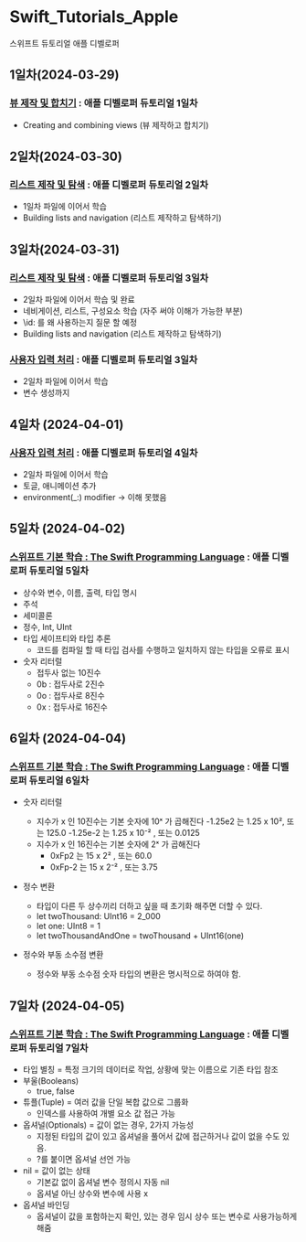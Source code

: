 # Swift_Tutorials_Apple
스위프트 듀토리얼 애플 디벨로퍼

## 1일차(2024-03-29)
### [뷰 제작 및 합치기](https://github.com/MFGangP/Swift_Tutorials_Apple/tree/main/SwiftUI%20essentials/Introducing%20SwiftUI) : 애플 디벨로퍼 듀토리얼 1일차
- Creating and combining views (뷰 제작하고 합치기)

## 2일차(2024-03-30)
### [리스트 제작 및 탐색](https://github.com/MFGangP/Swift_Tutorials_Apple/tree/main/SwiftUI%20essentials/Introducing%20SwiftUI) : 애플 디벨로퍼 듀토리얼 2일차
- 1일차 파일에 이어서 학습
- Building lists and navigation (리스트 제작하고 탐색하기)

## 3일차(2024-03-31)
### [리스트 제작 및 탐색](https://github.com/MFGangP/Swift_Tutorials_Apple/tree/main/SwiftUI%20essentials/Introducing%20SwiftUI) : 애플 디벨로퍼 듀토리얼 3일차
- 2일차 파일에 이어서 학습 및 완료
- 네비게이션, 리스트, 구성요소 학습 (자주 써야 이해가 가능한 부분)
- \id: 를 왜 사용하는지 질문 할 예정
- Building lists and navigation (리스트 제작하고 탐색하기)

### [사용자 입력 처리](https://github.com/MFGangP/Swift_Tutorials_Apple/tree/main/SwiftUI%20essentials/Introducing%20SwiftUI) : 애플 디벨로퍼 듀토리얼 3일차
- 2일차 파일에 이어서 학습
- 변수 생성까지

## 4일차 (2024-04-01)
### [사용자 입력 처리](https://github.com/MFGangP/Swift_Tutorials_Apple/tree/main/SwiftUI%20essentials/Introducing%20SwiftUI) : 애플 디벨로퍼 듀토리얼 4일차
- 2일차 파일에 이어서 학습
- 토글, 애니메이션 추가
- environment(_:) modifier -> 이해 못했음

## 5일차 (2024-04-02)
### [스위프트 기본 학습 : The Swift Programming Language](https://bbiguduk.gitbook.io/swift/language-guide-1/the-basics) : 애플 디벨로퍼 듀토리얼 5일차
- 상수와 변수, 이름, 출력, 타입 명시
- 주석
- 세미콜론
- 정수, Int, UInt
- 타입 세이프티와 타입 추론
    - 코드를 컴파일 할 때 타입 검사를 수행하고 일치하지 않는 타입을 오류로 표시
- 숫자 리터럴
    - 접두사 없는 10진수
    - 0b : 접두사로 2진수
    - 0o : 접두사로 8진수
    - 0x : 접두사로 16진수

## 6일차 (2024-04-04)
### [스위프트 기본 학습 : The Swift Programming Language](https://bbiguduk.gitbook.io/swift/language-guide-1/the-basics) : 애플 디벨로퍼 듀토리얼 6일차
- 숫자 리터럴
    - 지수가 x 인 10진수는 기본 숫자에 10ˣ 가 곱해진다
        -1.25e2 는 1.25 x 10², 또는 125.0
        -1.25e-2 는 1.25 x 10⁻² , 또는 0.0125
    - 지수가 x 인 16진수는 기본 숫자에 2ˣ 가 곱해진다
        - 0xFp2 는 15 x 2² , 또는 60.0
        - 0xFp-2 는 15 x 2⁻² , 또는 3.75
- 정수 변환
    - 타입이 다른 두 상수끼리 더하고 싶을 때 초기화 해주면 더할 수 있다.
    - let twoThousand: UInt16 = 2_000
    - let one: UInt8 = 1
    - let twoThousandAndOne = twoThousand + UInt16(one)

- 정수와 부동 소수점 변환
    - 정수와 부동 소수점 숫자 타입의 변환은 명시적으로 하여야 함.
    
## 7일차 (2024-04-05)
### [스위프트 기본 학습 : The Swift Programming Language](https://bbiguduk.gitbook.io/swift/language-guide-1/the-basics) : 애플 디벨로퍼 듀토리얼 7일차
- 타입 별칭 = 특정 크기의 데이터로 작업, 상황에 맞는 이름으로 기존 타입 참조
- 부울(Booleans)
    - true, false
- 튜플(Tuple) = 여러 값을 단일 복합 값으로 그룹화
    - 인덱스를 사용하여 개별 요소 값 접근 가능
- 옵셔널(Optionals) = 값이 없는 경우, 2가지 가능성
    - 지정된 타입의 값이 있고 옵셔널을 풀어서 값에 접근하거나 값이 없을 수도 있음.
    - ?를 붙이면 옵셔널 선언 가능
- nil = 값이 없는 상태
    - 기본값 없이 옵셔널 변수 정의시 자동 nil
    - 옵셔널 아닌 상수와 변수에 사용 x
- 옵셔널 바인딩
    - 옵셔널이 값을 포함하는지 확인, 있는 경우 임시 상수 또는 변수로 사용가능하게 해줌
    

